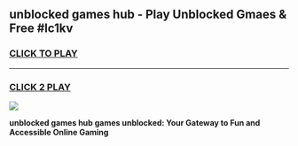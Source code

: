 
## unblocked games hub - Play Unblocked Gmaes & Free #lc1kv
<h3>
<a href="https://news.freeplayer.one?title=unblocked_games_hub&ref=03M">CLICK TO PLAY</a></h3>
<hr>

<h3>
<a href="https://news.freeplayer.one?title=unblocked_games_hub&ref=03M">CLICK 2 PLAY</a>
  
</h3>

<a href="https://news.freeplayer.one?title=unblocked_games_hub&ref=03M"><img src="https://clearcache.store/games.png"></a>


**unblocked games hub games unblocked: Your Gateway to Fun and Accessible Online Gaming**
